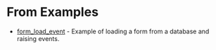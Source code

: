 # From Examples

- [form_load_event](./form_load_event/) - Example of loading a form from a database and raising events.
